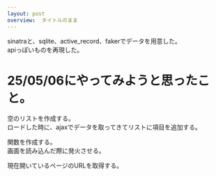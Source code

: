 ```yaml
---
layout: post
overview:  タイトルのまま
---
```


sinatraと、sqlite、active_record、fakerでデータを用意した。  
apiっぽいものを再現した。  

# 25/05/06にやってみようと思ったこと。
空のリストを作成する。  
ロードした時に、ajaxでデータを取ってきてリストに項目を追加する。  

関数を作成する。  
画面を読み込んだ際に発火させる。  

現在開いているページのURLを取得する。